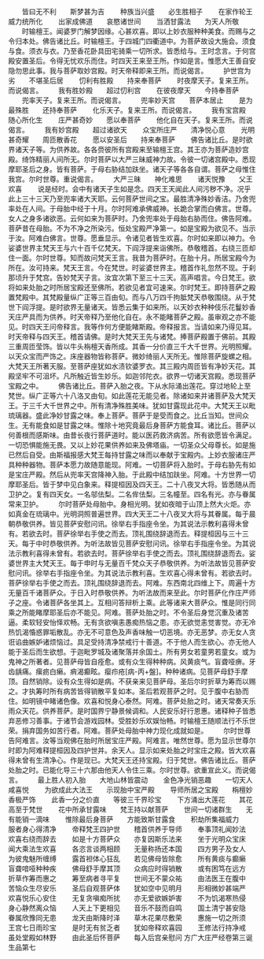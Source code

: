 <!-- { "loadSidebar": true } -->
　　皆曰无不利　　斯梦甚为吉
　　种族当兴盛　　必生胜相子
　　在家作轮王　　威力统所化
　　出家成佛道　　哀愍诸世间
　　当洒甘露法　　为天人所敬
　　时输檀王。闻婆罗门解梦因缘。心甚欢喜。即以上妙衣服种种美食。而赐与之令归本处。佛告诸比丘。时输檀王。于四城门四衢道中。为菩萨故设大施会。须食与食。须衣与衣。乃至香花卧具田宅骑乘一切所求。皆悉给与。王时念言。于何宫殿安置圣后。令得无忧欢乐而住。时四天王来至王所。作如是言。惟愿大王善自安隐勿思此事。我与菩萨取妙宫殿。时天帝释即来王所。而说偈言。
　　护世宫为劣　　不堪圣后居
　　忉利有胜殿　　持来奉菩萨
　　时夜摩天子。复来王所。而说偈言。
　　我有胜妙殿　　超过忉利宫
　　在彼夜摩天　　今持奉菩萨
　　兜率天子。复来王所。而说偈言。
　　兜率妙天宫　　菩萨本居止
　　是为最殊胜　　还持奉菩萨
　　化乐天子。复来王所。而说偈言。
　　我有宝宫殿　　随心所化生
　　庄严甚奇妙　　愿以奉菩萨
　　他化自在天子。复来王所。而说偈言。
　　我有妙宫殿　　超过诸欲天
　　众宝所庄严　　清净悦心意
　　光明甚奇耀　　周匝散香花
　　愿以安圣后　　持来奉菩萨
　　佛告诸比丘。是时欲界诸天子等。为供养故。各各赍彼所有宫殿来至输檀王宫。其王亦为菩萨造妙宫殿。绮饰精丽人间所无。尔时菩萨以大严三昧威神力故。令彼一切诸宫殿中。悉现摩耶圣后之身。皆有菩萨。于母右胁结加趺坐。诸天子等各各自谓。菩萨之母惟住我宫。尔时世尊。重说偈言。
　　大严三昧　　神化难思
　　诸天悦豫　　父王欢喜
　　说是经时。会中有诸天子生如是念。四天王天闻此人间污秽不净。况乎此上三十三天乃至兜率诸大天耶。云何菩萨世间之宝。最胜清净殊妙香洁。乃舍兜率处在人间。于母胎中经于十月。尔时阿难承佛威神。长跪合掌而白佛言。世尊。女人之身多诸欲恶。云何如来为菩萨时。乃舍兜率处于母胎右胁而住。佛告阿难。菩萨昔在母胎。不为不净之所染污。恒处宝殿严净第一。如是宝殿为欲见不。当示于汝。阿难白佛言。世尊。愿垂显示。令诸见者皆生欢喜。尔时如来即以神力。令娑婆世界主梵天王与六十百千亿梵天。下阎浮提来诣佛所。恭敬稽首。右绕三匝却住一面。尔时世尊。知而故问梵天王言。我昔为菩萨时。在胎十月。所居宝殿今为所在。汝可持来。梵天王言。今在梵世。时娑婆世界主。稽首作礼忽然不现。于刹那顷升于梵宫。告妙梵天子言。汝宜次第下至三十三天。高声唱言。今日梵王。欲将如来处胎之时所居宝殿还至佛所。若欲见者宜可速来。尔时梵王。即持菩萨之殿置梵殿中。其梵殿量纵广正等三百由旬。而与八万四千拘胝梵天恭敬围绕。从于梵世下阎浮提。是时欲界无量诸天。皆悉云集于如来所。以天妙衣种种伎乐花鬘妙香天庄严具而为供养。时天帝释乃至他化自在。永不能睹菩萨之殿。虽审观之亦不能见。时四天王问帝释言。我等作何方便能睹斯殿。帝释报言。当请如来乃得见耳。时天帝释与四天王。稽首请佛。是时大梵天王先与诸梵。捧菩萨殿置于佛前。其殿三重周匝莹饰。皆以牛头栴檀天香所成。其香一分价直三千大千世界。光明照耀。以天众宝而严饰之。床座器物皆称菩萨。微妙绮丽人天所无。惟除菩萨旋螺之相。大梵天王所著天服。至菩萨座犹如水渍钦婆罗衣。其三殿内周匝皆有净妙天花。其殿坚牢不可沮坏。凡所触近皆生妙乐。如迦邻陀衣。欲界一切诸天宫殿。悉现菩萨宝殿之中。
　　佛告诸比丘。菩萨入胎之夜。下从水际涌出莲花。穿过地轮上至梵世。纵广正等六十八洛叉由旬。如此莲花无能见者。除诸如来并诸菩萨及大梵天王。于三千大千世界之中。所有清净殊胜美味。犹如甘露现此花中。大梵天王以毗琉璃器。盛此净妙甘露之味。奉上菩萨。菩萨于是受而食之。比丘当知。世间众生。无有能食如是甘露之味。惟除十地究竟最后身菩萨方能食耳。诸比丘。菩萨以何善根而感斯味。由昔长夜行菩萨道时。能以医药救济病苦。所有欲愿皆令满足。一切恐惧能施无畏。又以上妙花果供养如来及佛塔庙。一切圣众父母尊长。如是施已然后自受。由斯福报感大梵王每持甘露之味而以奉献于宝殿内。上妙衣服诸庄严具种种器物。菩萨本愿力故随意能现。阿难。一切菩萨将入胎时。于母右胁先有如是宝庄严殿。然后从兜率天宫降神入胎。于此殿中结加趺坐。阿难。十方世界一切摩耶圣后。皆于梦中见白象来。释提桓因及四天王。二十八夜叉大将。皆悉随从而卫护之。复有四天女。一名邬佉梨。二名侔佉梨。三名幢至。四名有光。亦与眷属常来卫护。
　　尔时菩萨处母胎中。身相光明。犹如夜暗于山顶上然大火炬。亦如真金在琉璃中。光明洞照普遍世界。四大天王二十八夜叉大将与其眷属。每于晨朝恭敬供养。皆见菩萨安慰问讯。徐举右手指座令坐。为其说法示教利喜得未曾有。若欲去时。菩萨徐举右手使之而去。顶礼围绕辞退而去。释提桓因与三十三天。每于中时恭敬供养。为听法故皆见菩萨安慰问讯。徐举右手指座令坐。为其说法示教利喜得未曾有。若欲去时。菩萨徐举右手使之而去。顶礼围绕辞退而去。娑婆世界主大梵天王。每于申时与无量百千梵众天子恭敬供养。为听法故皆见菩萨安慰问讯。徐举右手指座令坐。为其说法示教利喜。生欢喜心得未曾有。若欲去时。菩萨徐举右手使之而去。顶礼围绕辞退而去。阿难。东西南北四维上下。周遍十方无量百千诸菩萨众。于日入时恭敬供养。为听法故而来至此。尔时菩萨化作庄严师子之座。令诸菩萨各坐其上。互相问答辩析上乘。此等诸来大菩萨众。惟是同行同乘之所能睹摩耶圣后亦不能见。阿难。菩萨处胎之时。不令圣后身觉沉重及诸苦逼。柔软轻安怡怿欢畅。无有贪欲嗔恚愚痴热恼之患。亦无欲觉恚觉害觉。亦无冷热饥渴惛惑罪垢散乱。亦无不可意色及声香味触一切恶境。亦无恶梦。亦无女人贪诳谄曲嫉妒诸烦恼过。具足受持清净禁戒行十善道。不于他人而生欲心。亦无他人能于圣后而生欲想。于迦毗罗城及诸聚落并余国土。所有男女若童男若童女。或为鬼神之所著者。见菩萨母皆自痊愈。或有众生得种种病。风黄痰气。盲聋哑痹。牙齿龋痛。瘰疬白癞。痟渴癫眩。瘿疖疮[病-丙+盤]。种种诸病。见菩萨母舒手摩顶。自然销除。设有众生得如是病。不获亲来见菩萨母。圣后尔时折草为筹而以赐之。才执筹时所有病苦皆得销散平复如本。圣后若观菩萨之时。见于腹中右胁而住。如明镜中睹诸色像。欢喜和悦身心泰然。阿难。菩萨处胎之时。诸天常奏天乐雨众天花。供养菩萨。是时国界宁静景候调和。人民安乐好行恩惠。诸释种子皆悉弃恶修习善事。于诸节会游戏园林。受胜妙乐欢娱怡畅。时输檀王随顺法行不乐世荣。捐弃国务如苦行者。阿难。菩萨处母胎中神力现化成就如是。
　　尔时世尊告阿难言。汝等当观佛在胎时所居宝庄严殿。阿难言。唯然世尊。愿为显示世尊尔时即为阿难释提桓因及四护世并。余天人。显示如来处胎之时宝庄之殿。皆大欢喜得未曾有生清净心。作是现已。大梵天王还持宝殿。归于梵世。佛告诸比丘。菩萨处胎之时。已能化导三十六那由他天人令住三乘。尔时世尊。欲重宣此义。而说偈言。
　　最上胜人初入胎　　大地山林皆震动
　　金色净光销恶趣　　一切天人咸喜悦
　　为欲成此大法王　　示现胎中宝严殿
　　导师所居之宝殿　　栴檀妙香极严饰
　　此香一分之价直　　等彼三千界珍宝
　　下方涌出大莲花　　其花高至于梵世
　　花中所承甘露味　　梵王持以献菩萨
　　世间一切诸群生　　无有能销一滴味
　　惟除最后身菩萨　　方能致斯甘露食
　　积劫所集福威力　　服者身心得清净
　　帝释梵王四护世　　稽首供养于导师
　　奉事顶礼闻妙法　　欢喜右绕而辞去
　　如是十方菩萨众　　亦复因斯乐法来
　　坐于光明众宝床　　闻大乘法生欢喜
　　各恣言谈两相顾　　无量称扬还本国
　　四方男子及女人　　为彼鬼魅所缠缚
　　露首袒体心狂乱　　若见佛母皆除愈
　　所有黄痰与癫癞　　盲聋喑哑种种疾
　　佛母舒手摩其顶　　众病应时得销散
　　或有困笃在远方　　折草作筹而惠之
　　筹至病者寻平复　　世间无不蒙众祐
　　由法医王在腹中　　苦恼众生尽安乐
　　圣后自观菩萨体　　犹如空中见明月
　　形相微妙甚端严　　欢喜悦乐心安住
　　无复贪嗔痴所扰　　亦无爱欲嫉妒害
　　不为饥渴寒热侵　　身心静然离众恼
　　人天上下更相见　　音乐不鼓而自鸣
　　国土清宁甚安隐　　眷属欣豫同无患
　　龙天由斯降时泽　　草木花果尽敷荣
　　惠施一切之所须　　王宫七日雨珍宝
　　是时无有贫乏者　　犹如帝释欢喜园
　　王修法行持净戒　　虽处堂殿如林野
　　由此圣后怀菩萨　　每入后宫亲慰问
方广大庄严经卷第三诞生品第七
